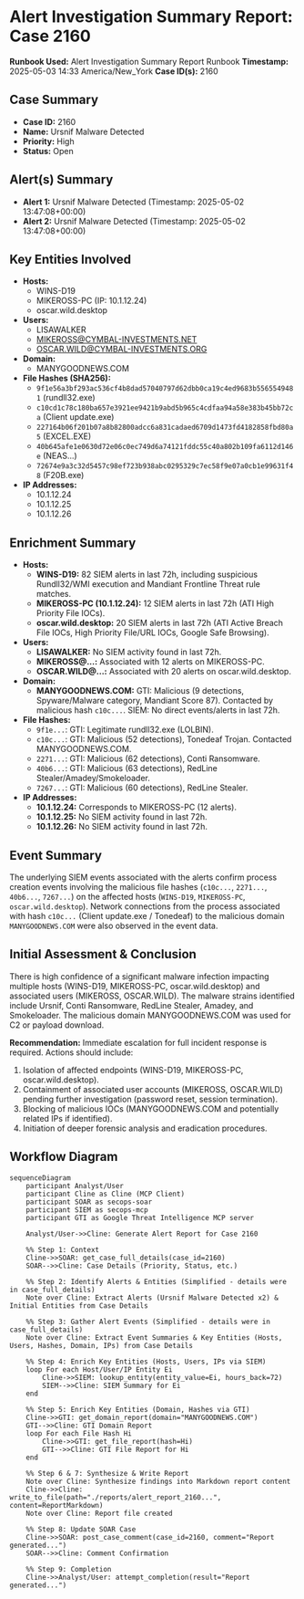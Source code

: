 # Alert Investigation Summary Report: Case 2160

**Runbook Used:** Alert Investigation Summary Report Runbook
**Timestamp:** 2025-05-03 14:33 America/New_York
**Case ID(s):** 2160

## Case Summary

*   **Case ID:** 2160
*   **Name:** Ursnif Malware Detected
*   **Priority:** High
*   **Status:** Open

## Alert(s) Summary

*   **Alert 1:** Ursnif Malware Detected (Timestamp: 2025-05-02 13:47:08+00:00)
*   **Alert 2:** Ursnif Malware Detected (Timestamp: 2025-05-02 13:47:08+00:00)

## Key Entities Involved

*   **Hosts:**
    *   WINS-D19
    *   MIKEROSS-PC (IP: 10.1.12.24)
    *   oscar.wild.desktop
*   **Users:**
    *   LISAWALKER
    *   MIKEROSS@CYMBAL-INVESTMENTS.NET
    *   OSCAR.WILD@CYMBAL-INVESTMENTS.ORG
*   **Domain:**
    *   MANYGOODNEWS.COM
*   **File Hashes (SHA256):**
    *   `9f1e56a3bf293ac536cf4b8dad57040797d62dbb0ca19c4ed9683b5565549481` (rundll32.exe)
    *   `c10cd1c78c180ba657e3921ee9421b9abd5b965c4cdfaa94a58e383b45bb72ca` (Client update.exe)
    *   `227164b06f201b07a8b82800adcc6a831cadaed6709d1473fd4182858fbd80a5` (EXCEL.EXE)
    *   `40b645afe1e0630d72e06c0ec749d6a74121fddc55c40a802b109fa6112d146e` (NEAS...)
    *   `72674e9a3c32d5457c98ef723b938abc0295329c7ec58f9e07a0cb1e99631f48` (F20B.exe)
*   **IP Addresses:**
    *   10.1.12.24
    *   10.1.12.25
    *   10.1.12.26

## Enrichment Summary

*   **Hosts:**
    *   **WINS-D19:** 82 SIEM alerts in last 72h, including suspicious Rundll32/WMI execution and Mandiant Frontline Threat rule matches.
    *   **MIKEROSS-PC (10.1.12.24):** 12 SIEM alerts in last 72h (ATI High Priority File IOCs).
    *   **oscar.wild.desktop:** 20 SIEM alerts in last 72h (ATI Active Breach File IOCs, High Priority File/URL IOCs, Google Safe Browsing).
*   **Users:**
    *   **LISAWALKER:** No SIEM activity found in last 72h.
    *   **MIKEROSS@...:** Associated with 12 alerts on MIKEROSS-PC.
    *   **OSCAR.WILD@...:** Associated with 20 alerts on oscar.wild.desktop.
*   **Domain:**
    *   **MANYGOODNEWS.COM:** GTI: Malicious (9 detections, Spyware/Malware category, Mandiant Score 87). Contacted by malicious hash `c10c...`. SIEM: No direct events/alerts in last 72h.
*   **File Hashes:**
    *   `9f1e...`: GTI: Legitimate rundll32.exe (LOLBIN).
    *   `c10c...`: GTI: Malicious (52 detections), Tonedeaf Trojan. Contacted MANYGOODNEWS.COM.
    *   `2271...`: GTI: Malicious (62 detections), Conti Ransomware.
    *   `40b6...`: GTI: Malicious (63 detections), RedLine Stealer/Amadey/Smokeloader.
    *   `7267...`: GTI: Malicious (60 detections), RedLine Stealer.
*   **IP Addresses:**
    *   **10.1.12.24:** Corresponds to MIKEROSS-PC (12 alerts).
    *   **10.1.12.25:** No SIEM activity found in last 72h.
    *   **10.1.12.26:** No SIEM activity found in last 72h.

## Event Summary

The underlying SIEM events associated with the alerts confirm process creation events involving the malicious file hashes (`c10c...`, `2271...`, `40b6...`, `7267...`) on the affected hosts (`WINS-D19`, `MIKEROSS-PC`, `oscar.wild.desktop`). Network connections from the process associated with hash `c10c...` (Client update.exe / Tonedeaf) to the malicious domain `MANYGOODNEWS.COM` were also observed in the event data.

## Initial Assessment & Conclusion

There is high confidence of a significant malware infection impacting multiple hosts (WINS-D19, MIKEROSS-PC, oscar.wild.desktop) and associated users (MIKEROSS, OSCAR.WILD). The malware strains identified include Ursnif, Conti Ransomware, RedLine Stealer, Amadey, and Smokeloader. The malicious domain MANYGOODNEWS.COM was used for C2 or payload download.

**Recommendation:** Immediate escalation for full incident response is required. Actions should include:
1.  Isolation of affected endpoints (WINS-D19, MIKEROSS-PC, oscar.wild.desktop).
2.  Containment of associated user accounts (MIKEROSS, OSCAR.WILD) pending further investigation (password reset, session termination).
3.  Blocking of malicious IOCs (MANYGOODNEWS.COM and potentially related IPs if identified).
4.  Initiation of deeper forensic analysis and eradication procedures.

## Workflow Diagram

```mermaid
sequenceDiagram
    participant Analyst/User
    participant Cline as Cline (MCP Client)
    participant SOAR as secops-soar
    participant SIEM as secops-mcp
    participant GTI as Google Threat Intelligence MCP server

    Analyst/User->>Cline: Generate Alert Report for Case 2160

    %% Step 1: Context
    Cline->>SOAR: get_case_full_details(case_id=2160)
    SOAR-->>Cline: Case Details (Priority, Status, etc.)

    %% Step 2: Identify Alerts & Entities (Simplified - details were in case_full_details)
    Note over Cline: Extract Alerts (Ursnif Malware Detected x2) & Initial Entities from Case Details

    %% Step 3: Gather Alert Events (Simplified - details were in case_full_details)
    Note over Cline: Extract Event Summaries & Key Entities (Hosts, Users, Hashes, Domain, IPs) from Case Details

    %% Step 4: Enrich Key Entities (Hosts, Users, IPs via SIEM)
    loop For each Host/User/IP Entity Ei
        Cline->>SIEM: lookup_entity(entity_value=Ei, hours_back=72)
        SIEM-->>Cline: SIEM Summary for Ei
    end

    %% Step 5: Enrich Key Entities (Domain, Hashes via GTI)
    Cline->>GTI: get_domain_report(domain="MANYGOODNEWS.COM")
    GTI-->>Cline: GTI Domain Report
    loop For each File Hash Hi
        Cline->>GTI: get_file_report(hash=Hi)
        GTI-->>Cline: GTI File Report for Hi
    end

    %% Step 6 & 7: Synthesize & Write Report
    Note over Cline: Synthesize findings into Markdown report content
    Cline->>Cline: write_to_file(path="./reports/alert_report_2160...", content=ReportMarkdown)
    Note over Cline: Report file created

    %% Step 8: Update SOAR Case
    Cline->>SOAR: post_case_comment(case_id=2160, comment="Report generated...")
    SOAR-->>Cline: Comment Confirmation

    %% Step 9: Completion
    Cline->>Analyst/User: attempt_completion(result="Report generated...")
